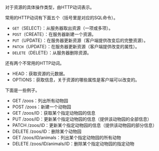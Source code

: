 对于资源的具体操作类型，由HTTP动词表示。

常用的HTTP动词有下面五个（括号里是对应的SQL命令）。

- `GET`（SELECT）：从服务器取出资源（一项或多项）。
- `POST`（CREATE）：在服务器新建一个资源。
- `PUT`（UPDATE）：在服务器更新资源（客户端提供改变后的完整资源）。
- `PATCH`（UPDATE）：在服务器更新资源（客户端提供改变的属性）。
- `DELETE`（DELETE）：从服务器删除资源。

还有两个不常用的HTTP动词。

- HEAD：获取资源的元数据。
- OPTIONS：获取信息，关于资源的哪些属性是客户端可以改变的。

下面是一些例子。

- GET /zoos：列出所有动物园
- POST /zoos：新建一个动物园
- GET /zoos/ID：获取某个指定动物园的信息
- PUT /zoos/ID：更新某个指定动物园的信息（提供该动物园的全部信息）
- PATCH /zoos/ID：更新某个指定动物园的信息（提供该动物园的部分信息）
- DELETE /zoos/ID：删除某个动物园
- GET /zoos/ID/animals：列出某个指定动物园的所有动物
- DELETE /zoos/ID/animals/ID：删除某个指定动物园的指定动物